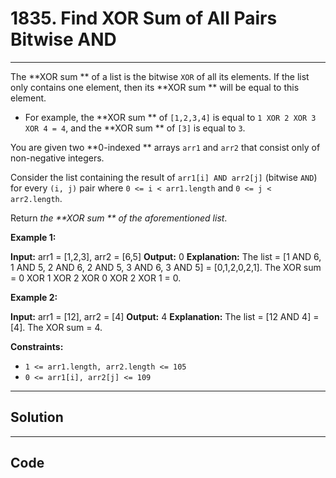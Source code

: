 # 1835. Find XOR Sum of All Pairs Bitwise AND

---

The **XOR sum ** of a list is the bitwise `XOR` of all its elements. If the list only contains one element, then its **XOR sum ** will be equal to this element.

  * For example, the **XOR sum ** of `[1,2,3,4]` is equal to `1 XOR 2 XOR 3 XOR 4 = 4`, and the **XOR sum ** of `[3]` is equal to `3`.



You are given two **0-indexed ** arrays `arr1` and `arr2` that consist only of non-negative integers.

Consider the list containing the result of `arr1[i] AND arr2[j]` (bitwise `AND`) for every `(i, j)` pair where `0 <= i < arr1.length` and `0 <= j < arr2.length`.

Return _the **XOR sum ** of the aforementioned list_.

 

**Example 1:**


**Input:** arr1 = [1,2,3], arr2 = [6,5]
**Output:** 0
**Explanation:** The list = [1 AND 6, 1 AND 5, 2 AND 6, 2 AND 5, 3 AND 6, 3 AND 5] = [0,1,2,0,2,1].
The XOR sum = 0 XOR 1 XOR 2 XOR 0 XOR 2 XOR 1 = 0.


**Example 2:**


**Input:** arr1 = [12], arr2 = [4]
**Output:** 4
**Explanation:** The list = [12 AND 4] = [4]. The XOR sum = 4.


 

**Constraints:**

  * `1 <= arr1.length, arr2.length <= 105`
  * `0 <= arr1[i], arr2[j] <= 109`

---

## Solution



---

## Code
```python


```